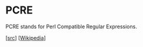 # PCRE

PCRE stands for Perl Compatible Regular Expressions.

[[src](https://github.com/PCRE2Project/pcre2)] [[Wikipedia](https://en.wikipedia.org/wiki/Perl_Compatible_Regular_Expressions)]
